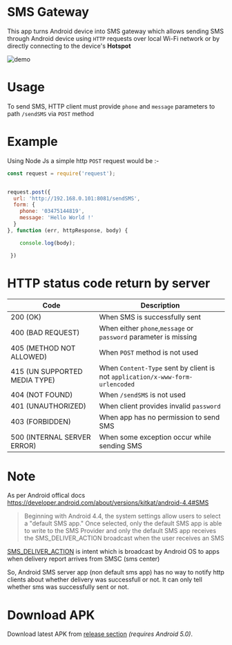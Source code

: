 # SMS Gateway
This app turns Android device into SMS gateway which allows sending SMS through Android device using `HTTP` requests over local Wi-Fi network or by directly connecting to the device's **Hotspot**

![demo](https://user-images.githubusercontent.com/35717992/195159994-c2906ede-8c43-405c-8c0b-a0a91ee77b18.gif)


# Usage
To send SMS, HTTP client must provide `phone` and `message` parameters to path `/sendSMS` via `POST` method

# Example

Using Node Js a simple http `POST` request would be :-
```javascript
const request = require('request');


request.post({
  url: 'http://192.168.0.101:8081/sendSMS',
  form: {
    phone: '03475144819',
    message: 'Hello World !'
  }
}, function (err, httpResponse, body) { 

    console.log(body);

 })
```
# HTTP status code return by server

|Code|Description|
|----|-----------|
|200 (OK)| When SMS is successfully sent  |
|400 (BAD REQUEST)| When either `phone`,`message` or `password` parameter is missing|
|405 (METHOD NOT ALLOWED)| When `POST` method is not used|
|415 (UN SUPPORTED MEDIA TYPE)| When `Content-Type` sent by client is not `application/x-www-form-urlencoded`|
|404 (NOT FOUND)| When `/sendSMS` is not used|
|401 (UNAUTHORIZED)| When client provides invalid `password`|
|403 (FORBIDDEN)| When app has no permission to send SMS |
|500 (INTERNAL SERVER ERROR)| When some exception occur while sending SMS |


# Note
As per Android offical docs https://developer.android.com/about/versions/kitkat/android-4.4#SMS 
>Beginning with Android 4.4, the system settings allow users to select a "default SMS app." Once selected, only the default SMS app is able to write to the SMS Provider and only the default SMS app receives the SMS_DELIVER_ACTION broadcast when the user receives an SMS

[SMS_DELIVER_ACTION](https://developer.android.com/reference/android/provider/Telephony.Sms.Intents#SMS_DELIVER_ACTION) is intent which is broadcast by Android OS to apps when delivery report arrives from SMSC (sms center)

So, Android SMS server app (non default sms app) has no way to notify http clients about whether delivery was successfull or not. It can only tell whether sms was successfully sent or not. 


# Download APK
Download latest APK from [release section](https://github.com/umer0586/AndroidSMSServer/releases) *(requires Android 5.0)*.

